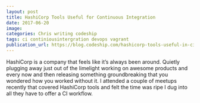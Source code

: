 ```yaml
---
layout: post
title: HashiCorp Tools Useful for Continuous Integration
date: 2017-06-20
image:
categories: Chris writing codeship
tags: ci continiousintergration devops vagrant
publication_url: https://blog.codeship.com/hashicorp-tools-useful-in-ci/
---
```


HashiCorp is a company that feels like it’s always been around. Quietly plugging away just out of the limelight working on awesome products and every now and then releasing something groundbreaking that you wondered how you worked without it. I attended a couple of meetups recently that covered HashiCorp tools and felt the time was ripe I dug into all they have to offer a CI workflow.
